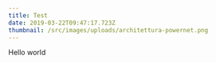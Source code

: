 ```yaml
---
title: Test
date: 2019-03-22T09:47:17.723Z
thumbnail: /src/images/uploads/architettura-powernet.png
---
```

Hello world
